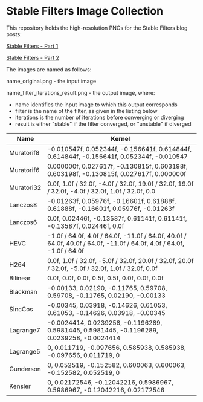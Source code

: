 # Stable Filters Image Collection

This repository holds the high-resolution PNGs for the Stable Filters blog posts:

[Stable Filters - Part 1](https://caseymuratori.com/blog_0035)

[Stable Filters - Part 2](https://caseymuratori.com/blog_0036)

The images are named as follows:

name_original.png - the input image

name_filter_iterations_result.png - the output image, where:

- name identifies the input image to which this output corresponds
- filter is the name of the filter, as given in the listing below
- iterations is the number of iterations before converging or diverging
- result is either "stable" if the filter converged, or "unstable" if diverged

| Name | Kernel |
|------|--------|
| Muratorif8 | -0.010547f, 0.052344f, -0.156641f, 0.614844f, 0.614844f, -0.156641f, 0.052344f, -0.010547 |
| Muratorif6 | 0.000000f, 0.027617f, -0.130815f, 0.603198f, 0.603198f, -0.130815f, 0.027617f, 0.000000f |
| Muratori32 | 0.0f, 1.0f / 32.0f, -4.0f / 32.0f, 19.0f / 32.0f, 19.0f / 32.0f, -4.0f / 32.0f, 1.0f / 32.0f, 0.0 |
| Lanczos8 | -0.01263f, 0.05976f, -0.16601f, 0.61888f, 0.61888f, -0.16601f, 0.05976f, -0.01263f |
| Lanczos6 | 0.0f, 0.02446f, -0.13587f, 0.61141f, 0.61141f, -0.13587f, 0.02446f, 0.0f |
| HEVC | -1.0f / 64.0f, 4.0f / 64.0f, -11.0f / 64.0f, 40.0f / 64.0f, 40.0f / 64.0f, -11.0f / 64.0f, 4.0f / 64.0f, -1.0f / 64.0f |
| H264 | 0.0f, 1.0f / 32.0f, -5.0f / 32.0f, 20.0f / 32.0f, 20.0f / 32.0f, -5.0f / 32.0f, 1.0f / 32.0f, 0.0f |
| Bilinear | 0.0f, 0.0f, 0.0f, 0.5f, 0.5f, 0.0f, 0.0f, 0.0f |
| Blackman | -0.00133, 0.02190, -0.11765, 0.59708, 0.59708, -0.11765, 0.02190, -0.00133 |
| SincCos | -0.00345, 0.03918, -0.14626, 0.61053, 0.61053, -0.14626, 0.03918, -0.00345 |
| Lagrange7 | -0.0024414, 0.0239258, -0.1196289, 0.5981445, 0.5981445, -0.1196289, 0.0239258, -0.0024414 |
| Lagrange5 | 0, 0.011719, -0.097656, 0.585938, 0.585938, -0.097656, 0.011719, 0 |
| Gunderson | 0, 0.052519, -0.152582, 0.600063, 0.600063, -0.152582, 0.052519, 0 |
| Kensler | 0, 0.02172546, -0.12042216, 0.5986967, 0.5986967, -0.12042216, 0.02172546 |
